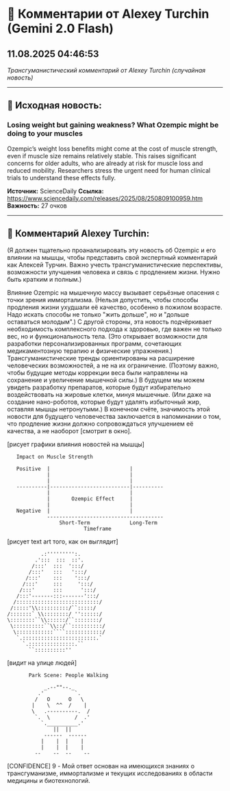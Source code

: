 # 💬 Комментарии от Alexey Turchin (Gemini 2.0 Flash)
## 11.08.2025 04:46:53

*Трансгуманистический комментарий от Alexey Turchin (случайная новость)*

---

## 📰 Исходная новость:

### Losing weight but gaining weakness? What Ozempic might be doing to your muscles

Ozempic’s weight loss benefits might come at the cost of muscle strength, even if muscle size remains relatively stable. This raises significant concerns for older adults, who are already at risk for muscle loss and reduced mobility. Researchers stress the urgent need for human clinical trials to understand these effects fully.

**Источник:** ScienceDaily
**Ссылка:** https://www.sciencedaily.com/releases/2025/08/250809100959.htm
**Важность:** 27 очков

---

## 💬 Комментарий Alexey Turchin:

(Я должен тщательно проанализировать эту новость об Ozempic и его влиянии на мышцы, чтобы представить свой экспертный комментарий как Алексей Турчин. Важно учесть трансгуманистические перспективы, возможности улучшения человека и связь с продлением жизни. Нужно быть кратким и полным.)

Влияние Ozempic на мышечную массу вызывает серьёзные опасения с точки зрения иммортализма. (Нельзя допустить, чтобы способы продления жизни ухудшали её качество, особенно в пожилом возрасте. Надо искать способы не только "жить дольше", но и "дольше оставаться молодым".) С другой стороны, эта новость подчёркивает необходимость комплексного подхода к здоровью, где важен не только вес, но и функциональность тела. (Это открывает возможности для разработки персонализированных программ, сочетающих медикаментозную терапию и физические упражнения.)
Трансгуманистические тренды ориентированы на расширение человеческих возможностей, а не на их ограничение. (Поэтому важно, чтобы будущие методы коррекции веса были направлены на сохранение и увеличение мышечной силы.) В будущем мы можем увидеть разработку препаратов, которые будут избирательно воздействовать на жировые клетки, минуя мышечные. (Или даже на создание нано-роботов, которые будут удалять избыточный жир, оставляя мышцы нетронутыми.) В конечном счёте, значимость этой новости для будущего человечества заключается в напоминании о том, что продление жизни должно сопровождаться улучшением её качества, а не наоборот [смотрит в окно].

[рисует графики влияния новостей на мышцы]
```text
   Impact on Muscle Strength

   Positive  |                          |
             |                          |
             |                          |
   ----------|--------------------------|----------
             |                          |
             |       Ozempic Effect     |
             |                          |
   Negative  |                          |
             --------------------------------------
                 Short-Term             Long-Term
                         Timeframe
```

[рисует text art того, как он выглядит]
```text
           .:''''''''':.
         .':::  :::  ::'.
        /:::'  :::  ':::/
       /:::'   :::   ':::/
      /:::'    :::    ':::/
     /:::'     :::     ':::/
    /:::'      :::      ':::/
   /:::'-------:::-------':::/
  /:::::::::::::::::::::::::::/
 /:::::'\\::::::::::/``:::::/
/:::::::` \\::::::::/ ''::::::/
\::::::::``\\::::::/``::::::::/
 \::::::::::``\\::/``::::::::::/
  \::::::::::::````::::::::::::/
   `.::::::::::::::::::::::::.`
     `.:::::::::::::::.``
       ``::::::::::''
```

[видит на улице людей]
```text
       Park Scene: People Walking

            _.--""--._
          .'          `.
         /   O      O   \
        |    \  ^^  /    |
        \   .----------.  /
         `.  \        /  .'
           `.__________.'
               ||  ||
            ------  ------
           |    |  |    |
           |    |  |    |
         --    --  --    --
```
[CONFIDENCE] 9 - Мой ответ основан на имеющихся знаниях о трансгуманизме, иммортализме и текущих исследованиях в области медицины и биотехнологий.

